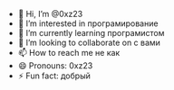 - 👋 Hi, I’m @0xz23
- 👀 I’m interested in програмирование
- 🌱 I’m currently learning програмистом 
- 💞️ I’m looking to collaborate on с вами
- 📫 How to reach me не как
- 😄 Pronouns: 0xz23
- ⚡ Fun fact: добрый

<!---
0xz23/0xz23 is a ✨ special ✨ repository because its `README.md` (this file) appears on your GitHub profile.
You can click the Preview link to take a look at your changes.
--->
